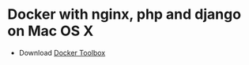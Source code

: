 # Docker with nginx, php and django on Mac OS X

- Download [Docker Toolbox](https://www.docker.com/products/docker-toolbox)

